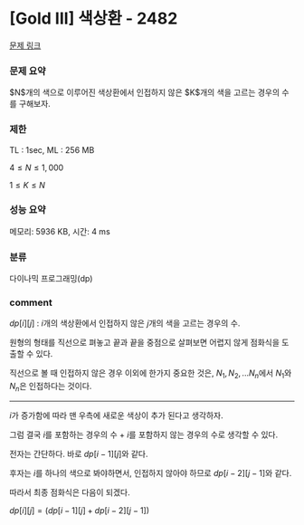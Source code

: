 # [Gold III] 색상환 - 2482

[문제 링크](https://www.acmicpc.net/problem/2482)

### 문제 요약

<p> $N$개의 색으로 이루어진 색상환에서 인접하지 않은 $K$개의 색을 고르는 경우의 수를 구해보자. </p>

### 제한

TL : 1sec, ML : 256 MB

$4 ≤ N ≤ 1,000$

$1 ≤ K ≤ N$

### 성능 요약

메모리: 5936 KB, 시간: 4 ms

### 분류

다이나믹 프로그래밍(dp)

### comment

$dp[i][j]$ : $i$개의 색상환에서 인접하지 않은 $j$개의 색을 고르는 경우의 수.

원형의 형태를 직선으로 펴놓고 끝과 끝을 중점으로 살펴보면 어렵지 않게 점화식을 도출할 수 있다.

직선으로 볼 때 인접하지 않은 경우 이외에 한가지 중요한 것은, $N_1, N_2, ... N_n$에서 $N_1$와 $N_n$은 인접하다는 것이다.

-----------------------------------------------------------------------------------------------------------------------------------------------------------------------

$i$가 증가함에 따라 맨 우측에 새로운 색상이 추가 된다고 생각하자.

그럼 결국 $i$를 포함하는 경우의 수 + $i$를 포함하지 않는 경우의 수로 생각할 수 있다.

전자는 간단하다. 바로 $dp[i - 1][j]$와 같다.

후자는 $i$를 하나의 색으로 봐야하면서, 인접하지 않아야 하므로 $dp[i - 2][j - 1]$와 같다.

따라서 최종 점화식은 다음이 되겠다.

$dp[i][j] = (dp[i - 1][j] + dp[i - 2][j - 1]) % 1000000003$
